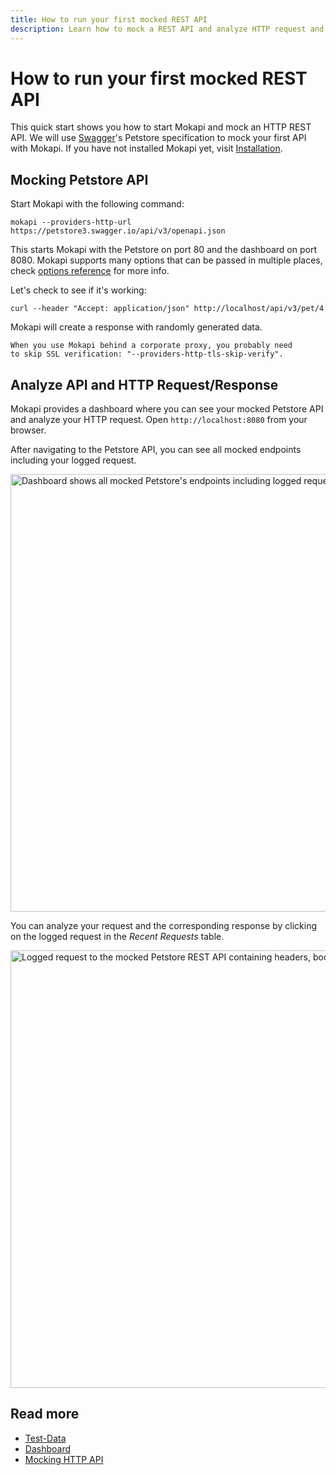 ```yaml
---
title: How to run your first mocked REST API
description: Learn how to mock a REST API and analyze HTTP request and response in the dashboard.
---
```

# How to run your first mocked REST API

This quick start shows you how to start Mokapi and mock an HTTP REST API. We will use [Swagger](https://swagger.io/)'s 
Petstore specification to mock your first API with Mokapi. If you have not installed Mokapi yet, visit 
[Installation](/docs/guides/get-started/installation.md).

## Mocking Petstore API
Start Mokapi with the following command:

```  
mokapi --providers-http-url https://petstore3.swagger.io/api/v3/openapi.json
```

This starts Mokapi with the Petstore on port 80 and the dashboard on port 8080.
Mokapi supports many options that can be passed in multiple places, check 
[options reference](/docs/configuration/reference.md) for more info.

Let's check to see if it's working:

```
curl --header "Accept: application/json" http://localhost/api/v3/pet/4
```

Mokapi will create a response with randomly generated data.

``` box=tip
When you use Mokapi behind a corporate proxy, you probably need 
to skip SSL verification: "--providers-http-tls-skip-verify".
```

## Analyze API and HTTP Request/Response

Mokapi provides a dashboard where you can see your mocked Petstore API and analyze your HTTP request.
Open `http://localhost:8080` from your browser.

After navigating to the Petstore API, you can see all mocked endpoints including your logged request.

<img src="/petstore-rest-api-endpoints.jpg" width="700" alt="Dashboard shows all mocked Petstore's endpoints including logged requests." title="" />

You can analyze your request and the corresponding response by clicking on the logged request in the *Recent Requests* table.

<img src="/petstore-rest-api-request.jpg" width="700" alt="Logged request to the mocked Petstore REST API containing headers, body and metrics" title="" />

## Read more

- [Test-Data](/docs/guides/get-started/test-data.md)
- [Dashboard](/docs/guides/get-started/dashboard.md)
- [Mocking HTTP API](/docs/guides/http/overview.md)

